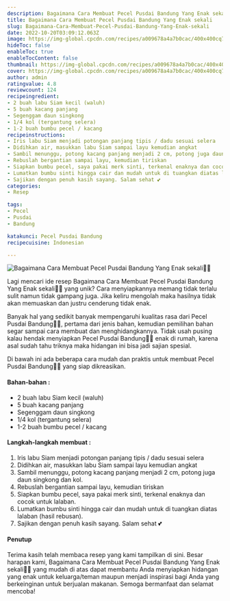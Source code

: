 ```yaml
---
description: Bagaimana Cara Membuat Pecel Pusdai Bandung Yang Enak sekali"
title: Bagaimana Cara Membuat Pecel Pusdai Bandung Yang Enak sekali
slug: Bagaimana-Cara-Membuat-Pecel-Pusdai-Bandung-Yang-Enak-sekali
date: 2022-10-20T03:09:12.063Z
image: https://img-global.cpcdn.com/recipes/a009678a4a7b0cac/400x400cq70/photo.jpg
hideToc: false
enableToc: true
enableTocContent: false
thumbnail: https://img-global.cpcdn.com/recipes/a009678a4a7b0cac/400x400cq70/photo.jpg
cover: https://img-global.cpcdn.com/recipes/a009678a4a7b0cac/400x400cq70/photo.jpg
author: admin
ratingvalue: 4.8
reviewcount: 124
recipeingredient:
- 2 buah labu Siam kecil (waluh)
- 5 buah kacang panjang
- Segenggam daun singkong
- 1/4 kol (tergantung selera)
- 1-2 buah bumbu pecel / kacang
recipeinstructions:
- Iris labu Siam menjadi potongan panjang tipis / dadu sesuai selera
- Didihkan air, masukkan labu Siam sampai layu kemudian angkat
- Sambil menunggu, potong kacang panjang menjadi 2 cm, potong juga daun singkong dan kol.
- Rebuslah bergantian sampai layu, kemudian tiriskan
- Siapkan bumbu pecel, saya pakai merk sinti, terkenal enaknya dan cocok untuk lalaban.
- Lumatkan bumbu sinti hingga cair dan mudah untuk di tuangkan diatas lalaban (hasil rebusan).
- Sajikan dengan penuh kasih sayang. Salam sehat 💕
categories:
- Resep

tags:
- Pecel
- Pusdai
- Bandung

katakunci: Pecel Pusdai Bandung
recipecuisine: Indonesian

---
```


![Bagaimana Cara Membuat Pecel Pusdai Bandung Yang Enak sekali👩‍🍳](https://img-global.cpcdn.com/recipes/a009678a4a7b0cac/400x400cq70/photo.jpg)

Lagi mencari ide resep Bagaimana Cara Membuat Pecel Pusdai Bandung Yang Enak sekali👩‍🍳 yang unik? Cara menyiapkannya memang tidak terlalu sulit namun tidak gampang juga. Jika keliru mengolah maka hasilnya tidak akan memuaskan dan justru cenderung tidak enak.

Banyak hal yang sedikit banyak mempengaruhi kualitas rasa dari Pecel Pusdai Bandung👩‍🍳, pertama dari jenis bahan, kemudian pemilihan bahan segar sampai cara membuat dan menghidangkannya. Tidak usah pusing kalau hendak menyiapkan Pecel Pusdai Bandung👩‍🍳 enak di rumah, karena asal sudah tahu triknya maka hidangan ini bisa jadi sajian spesial.

Di bawah ini ada beberapa cara mudah dan praktis untuk membuat Pecel Pusdai Bandung👩‍🍳 yang siap dikreasikan.

<!--inarticleads1-->

#### Bahan-bahan :

- 2 buah labu Siam kecil (waluh)
- 5 buah kacang panjang
- Segenggam daun singkong
- 1/4 kol (tergantung selera)
- 1-2 buah bumbu pecel / kacang

<!--inarticleads2-->

#### Langkah-langkah membuat :

1. Iris labu Siam menjadi potongan panjang tipis / dadu sesuai selera
1. Didihkan air, masukkan labu Siam sampai layu kemudian angkat
1. Sambil menunggu, potong kacang panjang menjadi 2 cm, potong juga daun singkong dan kol.
1. Rebuslah bergantian sampai layu, kemudian tiriskan
1. Siapkan bumbu pecel, saya pakai merk sinti, terkenal enaknya dan cocok untuk lalaban.
1. Lumatkan bumbu sinti hingga cair dan mudah untuk di tuangkan diatas lalaban (hasil rebusan).
1. Sajikan dengan penuh kasih sayang. Salam sehat 💕

#### Penutup

Terima kasih telah membaca resep yang kami tampilkan di sini. Besar harapan kami, Bagaimana Cara Membuat Pecel Pusdai Bandung Yang Enak sekali👩‍🍳 yang mudah di atas dapat membantu Anda menyiapkan hidangan yang enak untuk keluarga/teman maupun menjadi inspirasi bagi Anda yang berkeinginan untuk berjualan makanan. Semoga bermanfaat dan selamat mencoba!